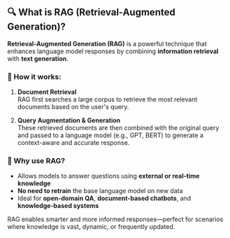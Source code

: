 ## 🔍 What is RAG (Retrieval-Augmented Generation)?

**Retrieval-Augmented Generation (RAG)** is a powerful technique that enhances language model responses by combining **information retrieval** with **text generation**.

### 🔧 How it works:

1. **Document Retrieval**  
   RAG first searches a large corpus to retrieve the most relevant documents based on the user's query.

2. **Query Augmentation & Generation**  
   These retrieved documents are then combined with the original query and passed to a language model (e.g., GPT, BERT) to generate a context-aware and accurate response.

### 🧠 Why use RAG?

- Allows models to answer questions using **external or real-time knowledge**
- **No need to retrain** the base language model on new data
- Ideal for **open-domain QA**, **document-based chatbots**, and **knowledge-based systems**

RAG enables smarter and more informed responses—perfect for scenarios where knowledge is vast, dynamic, or frequently updated.
